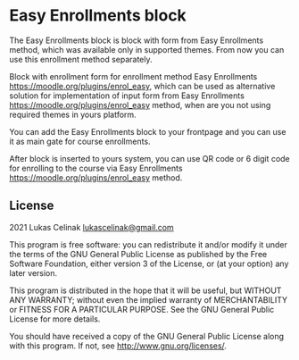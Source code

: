 # Easy Enrollments block #

The Easy Enrollments block is block with form from Easy Enrollments method, 
which was available only in supported themes. 
From now you can use this enrollment method separately.

Block with enrollment form for enrollment method Easy Enrollments <https://moodle.org/plugins/enrol_easy>, 
which can be used as alternative solution for implementation 
of input form from Easy Enrollments <https://moodle.org/plugins/enrol_easy> method, 
when are you not using required themes in yours platform.

You can add the Easy Enrollments block to your frontpage and you can use it as main gate for course enrollments.

After block is inserted to yours system, you can use QR code or 6 digit code 
for enrolling to the course via Easy Enrollments <https://moodle.org/plugins/enrol_easy> method.

## License ##

2021 Lukas Celinak <lukascelinak@gmail.com>

This program is free software: you can redistribute it and/or modify it under
the terms of the GNU General Public License as published by the Free Software
Foundation, either version 3 of the License, or (at your option) any later
version.

This program is distributed in the hope that it will be useful, but WITHOUT ANY
WARRANTY; without even the implied warranty of MERCHANTABILITY or FITNESS FOR A
PARTICULAR PURPOSE.  See the GNU General Public License for more details.

You should have received a copy of the GNU General Public License along with
this program.  If not, see <http://www.gnu.org/licenses/>.
